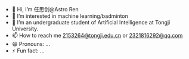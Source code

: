 - 👋 Hi, I’m 任思剑@Astro Ren
- 👀 I’m interested in machine learning/badminton
- 🌱 I’m an undergraduate student of Artificial Intelligence at Tongji University.
- 📫 How to reach me 2153264@tongji.edu.cn or 2321816292@qq.com
- 😄 Pronouns: ...
- ⚡ Fun fact: ...

<!---
YY123Rsj/YY123Rsj is a ✨ special ✨ repository because its `README.md` (this file) appears on your GitHub profile.
You can click the Preview link to take a look at your changes.
--->
